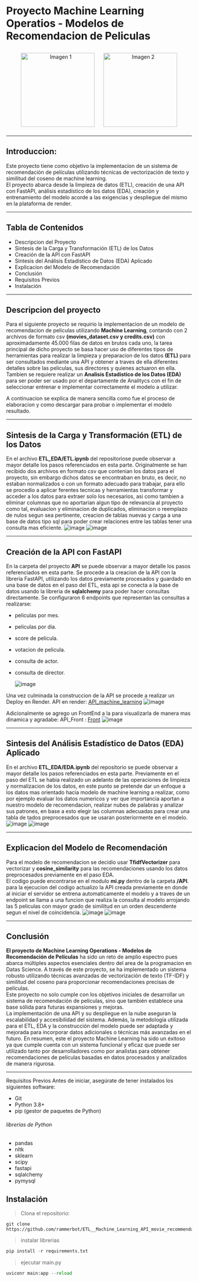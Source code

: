 # Proyecto Machine Learning Operatios - Modelos de Recomendacion de Peliculas

<p align="center">
  <img src="https://github.com/rammerbot/ETL__Machine_Learning_API_movie_recommendation/assets/123994694/0a4786e1-228a-49d5-be08-439598fa4fe0" alt="Imagen 1" style="width:200px; height:200px; margin:10px;">
  <img src="https://github.com/rammerbot/ETL__Machine_Learning_API_movie_recommendation/assets/123994694/030cdb40-685c-45c7-981c-36ba4ac446db" alt="Imagen 2" style="width:200px; height:200px; margin:10px;">
</p>

-------

## Introduccion:
Este proyecto tiene como objetivo la implementacion de un sistema de recomendación de películas utilizando técnicas de vectorización de texto y similitud del coseno de machine learning. 
<br>
El proyecto abarca desde la limpieza de datos (ETL), creación de una API con FastAPI, análisis estadístico de los datos (EDA), creación y entrenamiento del modelo acorde a las exigencias y despliegue del mismo en la plataforma de render.

---

## Tabla de Contenidos
- Descripcion del Proyecto
- Sintesis de la Carga y Transformación (ETL) de los Datos
- Creación de la API con FastAPI
- Sintesis del Análisis Estadístico de Datos (EDA) Aplicado
- Explicacion del Modelo de Recomendación
- Conclusión
- Requisitos Previos
- Instalación


------------
## Descripcion del proyecto

Para el siguiente proyecto se requirio la implementacion de un modelo de recomendacion de peliculas utilizando <strong>Machine Learning</strong>, contando con 2 archivos de formato csv <strong>(movies_dataset.csv y credits.csv)</strong> con aproximadamente 45.000 filas de datos en brutos cada uno, la tarea principal de dicho proyecto se basa hacer uso de diferentes tipos de herramientas para realizar la limpieza y preparacion de los datos <strong>(ETL)</strong>  para ser consultados mediante una API y obtener a traves de ella diferentes detalles sobre las peliculas, sus directores y quienes actuaron en ella. 
<br>
Tambien se requiere realizar un <strong>Analisis Estadistico de los Datos (EDA) </strong>para ser poder ser usado por el departamente de Analitycs con el fin de seleccionar entrenar e implementar correctamente el modelo a utilizar.

A continuacion se explica de manera sencilla como fue el proceso de elaboracion y como descargar para probar o implementar el modelo resultado.

---

## Sintesis de la Carga y Transformación (ETL) de los Datos

En el archivo <strong>ETL_EDA/ETL.ipynb</strong> del repositoriose puede observar a mayor detalle los pasos referenciados en esta parte.
Originalmente se han recibido dos archivos en formato csv que contenian los datos para el proyecto, sin embargo dichos datos se encontraban en bruto, es decir, no estaban normalizados o con un formato adecuado para trabajar, para ello se procedio a aplicar ferentes tecnicas y herramientas transformar y acceder a los datos para extraer solo los necesarios,  asi como tambien a eliminar columnas que no aportarian algun tipo de relevancia al proyecto como tal, evaluacion y eliminacion de duplicados, eliminacion o reemplazo de nulos segun sea pertinente, creacion de tablas nuevas y carga a una base de datos tipo sql para poder crear relaciones entre las tablas tener una consulta mas eficiente.
![image](https://github.com/rammerbot/ETL__Machine_Learning_API_movie_recommendation/assets/123994694/8a9bccfb-8c36-4f19-8b26-5f04b7e160b2)
![image](https://github.com/rammerbot/ETL__Machine_Learning_API_movie_recommendation/assets/123994694/1dfb00ff-a814-46d3-bd16-7555961a08a0)



---
## Creación de la API con FastAPI

En la carpeta del proyecto <strong>API</strong> se puede observar a mayor detalle los pasos referenciados en esta parte.
Se procede a la creacion de la API con la libreria FastAPI, utilizando los datos previamente procesados  y guardado en una base de datos en el paso del ETL, esta api se conecta a la base de datos usando la libreria de <strong>sqlalchemy</strong> para poder hacer consultas directamente.
Se configuraron 6 endpoints que representan las consultas a realizarse:

- peliculas por mes.
- peliculas por dia.
- score de pelicula.
- votacion de pelicula.
- consulta de actor.
- consulta de director.

  ![image](https://github.com/rammerbot/ETL__Machine_Learning_API_movie_recommendation/assets/123994694/12dcda0d-9b92-45a3-bf1d-11639bb88b06)


Una vez culminada la construccion de la API se procede a realizar un Deploy en Render.
API en render: [API_machine_learning](http://https://etl-machine-learning-api-movie.onrender.com/docs "API_machine_learning")
![image](https://github.com/rammerbot/ETL__Machine_Learning_API_movie_recommendation/assets/123994694/b3651ff4-ce85-45d9-a633-e2ccbdba1577)


Adicionalmente se agrego un FrontEnd a la para visualizarla de manera mas dinamica y agradabe:
API_Front : [Front](http://https://movies-ght7.onrender.com/ "Front")
![image](https://github.com/rammerbot/ETL__Machine_Learning_API_movie_recommendation/assets/123994694/2eb99b8a-e34c-46ec-bea3-cd84b07732c2)


---
## Sintesis del Análisis Estadístico de Datos (EDA) Aplicado

En el archivo <strong>ETL_EDA/EDA.ipynb</strong> del repositorio se puede observar a mayor detalle los pasos referenciados en esta parte.
Previamente en el paso del ETL se habia realizado un adelanto de las operaciones de limpieza y normalizacion de los datos, en este punto se pretende dar un enfoque a los datos mas orientado hacia modelo de machine learning a realizar, como por ejemplo evaluar los datos numericos y ver que importancia aportan a nuestro modelo de recomendacion, realizar nubes de palabras y analizar sus patrones, en base a esto elegir las columnas adecuadas para crear una tabla de tados preprocesados que se usaran posteriormente en el modelo.
![image](https://github.com/rammerbot/ETL__Machine_Learning_API_movie_recommendation/assets/123994694/766025cc-f904-4a13-a489-207f4c6df442)
![image](https://github.com/rammerbot/ETL__Machine_Learning_API_movie_recommendation/assets/123994694/98d59280-174d-481d-a885-b80e621c88e2)


---

## Explicacion del Modelo de Recomendación

Para el modelo de recomendacion se decidio usar <strong>TfidfVectorizer</strong> para vectorizar y <strong>cosine_similarity</strong> para las recomendaciones usando los datos preprocesados previamente en el paso EDA.
<br>
El codigo puede encontrarse en el modulo <strong>mi.py</strong> dentro de la  carpeta <strong>/API</strong>.
para la ejecucion del codigo actualizo la API creada previamente en donde al iniciar el servidor se entrena automaticamente el modelo y a traves de un endpoint se llama a una funcion que realiza la consulta al modelo arrojando las 5 peliculas con mayor grado de similitud en un orden descendente segun el nivel de coincidencia.
![image](https://github.com/rammerbot/ETL__Machine_Learning_API_movie_recommendation/assets/123994694/57aad9ee-bebb-48cd-9762-97a599f2a59d)
![image](https://github.com/rammerbot/ETL__Machine_Learning_API_movie_recommendation/assets/123994694/b7ba5a35-72bd-4ce9-b77d-609f03f9d967)



---

## Conclusión
<strong>El proyecto de Machine Learning Operations - Modelos de Recomendación de Películas</strong>  ha sido un reto de amplio espectro pues abarca múltiples aspectos esenciales dentro del area de la programacion en Datas Science. A través de este proyecto, se ha implementado un sistema robusto utilizando técnicas avanzadas de vectorización de texto (TF-IDF) y similitud del coseno para proporcionar recomendaciones precisas de películas.
<br>
Este proyecto no solo cumple con los objetivos iniciales de desarrollar un sistema de recomendación de películas, sino que también establece una base sólida para futuras expansiones y mejoras.
<br>
La implementación de una API y su despliegue en la nube aseguran la escalabilidad y accesibilidad del sistema. Además, la metodología utilizada para el ETL, EDA y la construcción del modelo puede ser adaptada y mejorada para incorporar datos adicionales o técnicas más avanzadas en el futuro.
En resumen,  este el proyecto Machine Learning  ha sido un éxitoso ya que cumple cuenta con un sistema funcional y eficaz que puede ser utilizado tanto por desarrolladores como por analistas para obtener recomendaciones de películas basadas en datos procesados y analizados de manera rigurosa.

---

Requisitos Previos
Antes de iniciar, asegúrate de tener instalados los siguientes software:

- Git
- Python 3.8+
- pip (gestor de paquetes de Python)
###### librerias de Python
- pandas
- nltk
- sklearn
- scipy
- fastapi
- sqlalchemy
- pymysql


## Instalación

> Clona el repositorio:

```
git clone https://github.com/rammerbot/ETL__Machine_Learning_API_movie_recommendation.git
```

> instalar librerias

```python
pip install -r requirements.txt
```

> ejecutar main.py

```python
uviconr main:app --reload
```



 
